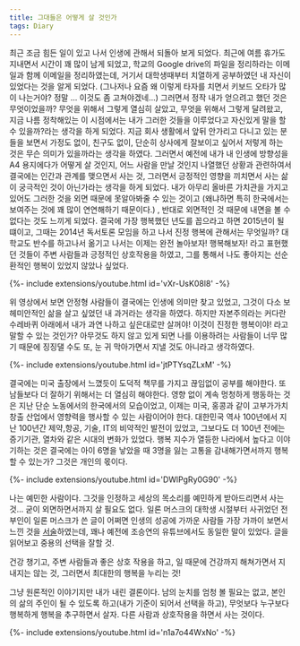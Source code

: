 ```yaml
---
title: 그대들은 어떻게 살 것인가
tags: Diary
---
```


 최근 조금 힘든 일이 있고 나서 인생에 관해서 되돌아 보게 되었다. 최근에 여름 휴가도 지내면서 시간이 꽤 많이 남게 되었고, 학교의 Google drive의 파일을 정리하라는 이메일과 함께 이메일을 정리하였는데, 거기서 대학생때부터 치열하게 공부하였던 내 자신이 있었다는 것을 알게 되었다. (그나저나 요즘 왜 이렇게 타자를 치면서 키보드 오타가 많이 나는거야? 정말 ... 이것도 좀 고쳐야겠네...) 그러면서 정작 내가 얻으려고 했던 것은 무엇이었을까? 무엇을 위해서 그렇게 열심히 살았고, 무엇을 위해서 그렇게 달려왔고, 지금 나름 정착해있는 이 시점에서는 내가 그러한 것들을 이루었다고 자신있게 말을 할 수 있을까?라는 생각을 하게 되었다. 지금 회사 생활에서 앞뒤 안가리고 다니고 있는 분들을 보면서 가정도 없이, 친구도 없이, 단순히 상사에게 잘보이고 싶어서 저렇게 하는 것은 무슨 의미가 있을까라는 생각을 하였다. 그러면서 예전에 내가 내 인생에 방향성을 A4 용지에다가 어떻게 살 것인지, 어느 사람을 만날 것인지 나열했던 상황과 관련하여서 결국에는 인간과 관계를 맺으면서 사는 것, 그러면서 긍정적인 영향을 끼치면서 사는 삶이 궁극적인 것이 아닌가라는 생각을 하게 되었다. 내가 아무리 올바른 가치관을 가지고 있어도 그러한 것을 외면 때문에 못알아봐줄 수 있는 것이고 (왜냐하면 특히 한국에서는 보여주는 것에 꽤 많이 연연해하기 때문이다.) , 반대로 외면적인 것 때문에 내면을 볼 수 없다는 것도 느끼게 되었다. 결국에 가장 행복했던 년도를 꼽으라고 하면 2015년이 될 떄이고, 그때는 2014년 독서토론 모임을 하고 나서 진정 행복에 관해서는 무엇일까? 대학교도 반수를 하고나서 옮기고 나서는 이제는 완전 놀아보자! 행복해보자! 라고 표현했던 것들이 주변 사람들과 긍정적인 상호작용을 하였고, 그를 통해서 나도 좋아지는 선순환적인 행복이 있었지 않았나 싶었다. 

<div>{%- include extensions/youtube.html id='vXr-UsK08l8' -%}</div>

위 영상에서 보면 안정형 사람들이 결국에는 인생에 의미만 찾고 있었고, 그것이 다소 보헤미안적인 삶을 살고 싶었던 내 과거라는 생각을 하였다. 하지만 자본주의라는 커다란 수레바퀴 아래에서 내가 과연 나하고 싶은대로만 살꺼야! 이것이 진정한 행복이야! 라고 말할 수 있는 것인가? 아무것도 하지 않고 있게 되면 나를 이용하려는 사람들이 너무 많기 때문에 징징댈 수도 또, 눈 귀 막아가면서 지낼 것도 아니라고 생각하였다.

<div>{%- include extensions/youtube.html id='jtPTYsqZLxM' -%}</div>

결국에는 미국 출장에서 느꼈듯이 도덕적 책무를 가지고 끊임없이 공부를 해야한다. 또 남들보다 더 잘하기 위해서는 더 열심히 해야한다. 영향 없이 계속 멍청하게 행동하는 것은 지난 단순 노동에서의 한국에서의 모습이었고, 이제는 미국, 홍콩과 같이 고부가가치 창출 산업에서 영향력을 행사할 수 있는 사람이어야 한다. 대한민국 역사 100년에서 지난 100년간 제약,항공, 기술, IT의 비약적인 발전이 있었고, 그보다도 더 100년 전에는 증기기관, 열차와 같은 시대의 변화가 있었다. 행복 지수가 열등한 나라에서 높다고 이야기하는 것은 결국에는 아이 6명을 낳았을 때 3명을 잃는 고통을 감내해가면서까지 행복할 수 있는가? 그것은 개인의 몫이다.

<div>{%- include extensions/youtube.html id='DWlPgRy0G90' -%}</div>

나는 예민한 사람이다. 그것을 인정하고 세상의 목소리를 예민하게 받아드리면서 사는 것... 굳이 외면하면서까지 살 필요도 없다.
일론 머스크의 대학생 시절부터 사귀었던 전부인이 일론 머스크가 쓴 글이 어쩌면 인생의 성공에 가까운 사람들 가장 가까이 보면서 느낀 것을 [서술](https://www.quora.com/How-can-I-be-as-great-as-Bill-Gates-Steve-Jobs-Elon-Musk-or-Sir-Richard-Branson/answer/Justine-Musk)하였는데, 꽤나 예전에 조승연의 유튜브에서도 동일한 말이 있었다. 글을 읽어보고 중용의 선택을 잘할 것.

건강 챙기고, 주변 사람들과 좋은 상호 작용을 하고, 일 때문에 건강까지 해쳐가면서 지내지는 않는 것, 그러면서 최대한의 행복을 누리는 것!

그냥 원론적인 이야기지만 내가 내린 결론이다. 남의 눈치를 엄청 볼 필요는 없고, 본인의 삶의 주인이 될 수 있도록 하고(내가 기준이 되어서 선택을 하고), 무엇보다 누구보다 행복하게 행복을 추구하면서 살자. 다른 사람과 상호작용을 하면서 사는 것이다.

<div>{%- include extensions/youtube.html id='n1a7o44WxNo' -%}</div>